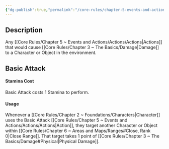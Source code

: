 ```yaml
---
{"dg-publish":true,"permalink":"/core-rules/chapter-5-events-and-actions/actions/attack/"}
---
```


## Description
Any [[Core Rules/Chapter 5 ~ Events and Actions/Actions/Actions\|Actions]] that would cause [[Core Rules/Chapter 3 ~ The Basics/Damage\|Damage]] to a Character or Object in the environment.
## Basic Attack
#### Stamina Cost
Basic Attack costs 1 Stamina to perform.
#### Usage
Whenever a [[Core Rules/Chapter 2 ~ Foundations/Characters\|Character]] uses the Basic Attack [[Core Rules/Chapter 5 ~ Events and Actions/Actions/Actions\|Action]], they target another Character or Object within [[Core Rules/Chapter 6 ~ Areas and Maps/Ranges#Close, Rank 0\|Close Range]]. That target takes 1 point of [[Core Rules/Chapter 3 ~ The Basics/Damage#Physical\|Physical Damage]].